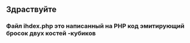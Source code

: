## Здраствуйте
### Файл ihdex.php это написанный на PHP код эмитирующий бросок двух костей -кубиков
